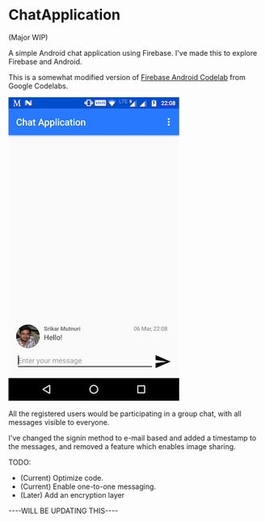 # ChatApplication
(Major WIP)

A simple Android chat application using Firebase. I've made this to explore Firebase and Android.

This is a somewhat modified version of [Firebase Android Codelab](https://codelabs.developers.google.com/codelabs/firebase-android/index.html?index=..%2F..%2Findex#0) from Google Codelabs. 

![Not Lonely](screenshot.png)

All the registered users would be participating in a group chat, with all messages visible to everyone.  

I've changed the signin method to e-mail based and added a timestamp to the messages, and removed a feature which enables image sharing. 

TODO:
  * (Current) Optimize code.
  * (Current) Enable one-to-one messaging.
  * (Later) Add an encryption layer

  ----WILL BE UPDATING THIS----
  

